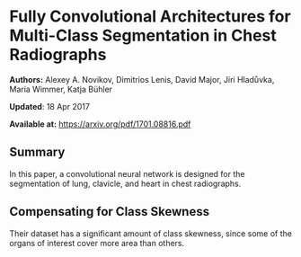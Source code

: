 # Fully Convolutional Architectures for Multi-Class Segmentation in Chest Radiographs

__Authors:__ Alexey A. Novikov, Dimitrios Lenis, David Major, Jiri Hladůvka, Maria Wimmer, Katja Bühler

__Updated__:  18 Apr 2017

__Available at:__ https://arxiv.org/pdf/1701.08816.pdf

## Summary

In this paper, a convolutional neural network is designed for the segmentation of lung, clavicle, and heart in chest radiographs.

## Compensating for Class Skewness

Their dataset has a significant amount of class skewness, since some of the organs of interest cover more area than others. 

​

​